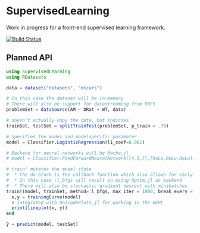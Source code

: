 # SupervisedLearning

Work in progress for a front-end supervised learning framework.

[![Build Status](https://travis-ci.org/Evizero/SupervisedLearning.jl.svg?branch=master)](https://travis-ci.org/Evizero/SupervisedLearning.jl)

## Planned API

```Julia
using SupervisedLearning
using RDatasets

data = dataset("datasets", "mtcars")

# In this case the dataset will be in-memory
# There will also be support for datastreaming from HDF5
problemSet = dataSource(AM ~ DRat + WT, data)

# doesn't actually copy the data, but indicies
trainSet, testSet = splitTrainTest(problemSet, p_train = .75)

# Specifies the model and modelspecific parameter
model = Classifier.LogisticRegression(l1_coef=0.001)

# Backend for neural networks will be Mocha.jl
# model = Classifier.FeedForwardNeuralNetwork([4,5,7],[ReLu,ReLu,ReLu])

# train! mutates the model state
#  * the do-block is the callback function which also allows for early stopping
#  * In this case :l_bfgs will result in using Optim.jl as backend
#  * There will also be stochastic gradient descent with minibatches
train!(model, trainSet, method=:l_bfgs, max_iter = 1000, break_every = 100) do
  x,y = trainingCurve(model)
  # integrated with UnicodePlots.jl for working in the REPL
  print(lineplot(x, y))
end

ŷ = predict(model, testSet)
```
